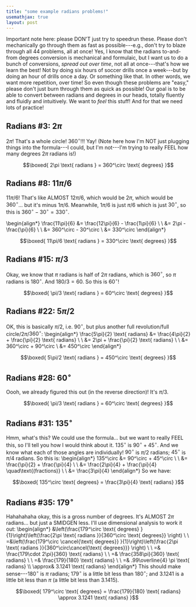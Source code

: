 ```yaml
---
title: "some example radians problems!"
usemathjax: true
layout: post
---
```



Important note here: please DON'T just try to speedrun these. Please don't mechanically go through them as fast as possible---e.g., don't try to blaze through all 44 problems, all at once! Yes, I know that the radians to-and-from degrees conversion is mechanical and formulaic, but I want us to do a bunch of conversions, *spread out over time*, not all at once---that's how we learn the best! Not by doing six hours of soccer drills once a week---but by doing an hour of drills once a day. Or something like that. In other words, we want more repetition, over time! So even though these problems are "easy," please don't just burn through them as quick as possible! Our goal is to be able to convert between radians and degrees in our heads, totally fluently and fluidly and intuitively. We want to *feel* this stuff! And for that we need lots of practice!

## Radians #3: $2\pi$

$2\pi$! That's a whole circle! $360^\circ$!!! Yay! (Note here how I'm NOT just plugging things into the formula---I could, but I'm not---I'm trying to really FEEL how many degrees $2\pi$ radians is!)

$$\boxed{ 2\pi \text{ radians } = 360^\circ \text{ degrees} }$$

## Radians #8:  $11\pi/6$

$11\pi/6$! That's like ALMOST $12\pi/6$, which would be $2\pi$, which would be $360^\circ$... but it's minus $1\pi/6$. Meanwhile, $1\pi/6$ is just $\pi/6$ which is just $30^\circ$, so this is $360^\circ - 30^\circ = 330^\circ$.

\begin{align*}
    \frac{11\pi}{6} &= \frac{12\pi}{6} - \frac{1\pi}{6} \\ \\
    &= 2\pi - \frac{\pi}{6} \\ \\
    &= 360^\circ - 30^\circ \\
    &= 330^\circ
\end{align*}

$$\boxed{ 11\pi/6 \text{ radians } = 330^\circ \text{ degrees} }$$


## Radians #15: $\pi/3$

Okay, we know that $\pi$ radians is half of $2\pi$ radians, which is $360^\circ$, so $\pi$ radians is $180^\circ$. And $180/3=60$. So this is $60^\circ$!

$$\boxed{ \pi/3 \text{ radians } = 60^\circ \text{ degrees} }$$


##  Radians #22: $5\pi/2$

OK, this is basically $\pi/2$, i.e. $90^\circ$, but plus another full revolution/full circle/$2\pi$/$360^\circ$:
\begin{align*}
    \frac{5\pi}{2}   \text{ radians}  &= \frac{4\pi}{2} + \frac{\pi}{2} \text{ radians}  \\ \\ 
    &= 2\pi + \frac{\pi}{2} \text{ radians} \\ \\
    &= 360^\circ + 90^\circ \\
    &= 450^\circ
\end{align*}

$$\boxed{ 5\pi/2 \text{ radians } =  450^\circ \text{ degrees} }$$


## Radians #28: $60^\circ$

Oooh, we already figured this out (in the reverse direction)! It's $\pi/3$.

$$\boxed{ \pi/3 \text{ radians } = 60^\circ \text{ degrees} }$$


##  Radians #31: $135^\circ$

Hmm, what's this? We could use the formula... but we want to really FEEL this, so I'll tell you how I would think about it. $135^\circ$ is $90^\circ + 45^\circ$. And we know what each of those angles are individually! $90^\circ$ is $\pi/2$ radians; $45^\circ$ is $\pi/4$ radians. So this is:
\begin{align*}
    135^\circ &= 90^\circ + 45^\circ \\ \\
    &= \frac{\pi}{2} + \frac{\pi}{4} \\ \\
    &= \frac{2\pi}{4} + \frac{\pi}{4} \quad\text{(fractions)} \\ \\
    &= \frac{3\pi}{4}
\end{align*}
So we have:

$$\boxed{ 135^\circ \text{ degrees} = \frac{3\pi}{4} \text{ radians} }$$


## Radians #35:  $179^\circ$

Hahahahaha okay, this is a gross number of degrees. It's ALMOST $2\pi$ radians... but just a SMIDGEN less. I'll use dimensional analysis to work it out:
\begin{align*}
    &\left(\frac{179^\circ \text{ degrees} }{1}\right)\left(\frac{2\pi \text{ radians }}{360^\circ \text{ degrees}} \right) \\ \\
    =&\left(\frac{179^\circ \cancel{\text{ degrees}} }{1}\right)\left(\frac{2\pi \text{ radians }}{360^\circ\cancel{\text{ degrees}}} \right) \\ \\
    =& \frac{179\cdot 2\pi}{360} \text{ radians} \\ \\
    =& \frac{358\pi}{360} \text{ radians} \\ \\
    =& \frac{179}{180} \text{ radians} \\ \\
    =& .99\overline{4} \pi \text{ radians} \\\\
    \approx& 3.1241 \text{ radians}
\end{align*}
This should make sense---$180^\circ$ is $\pi$ radians; $179^\circ$ is a little bit less than $180^\circ$; and $3.1241$ is a little bit less than $\pi$ (a little bit less than $3.1415$).

$$\boxed{ 179^\circ \text{ degrees} = \frac{179}{180} \text{ radians} \approx 3.1241 \text{ radians} }$$

